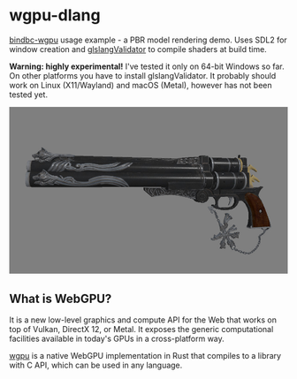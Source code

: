 # wgpu-dlang
[bindbc-wgpu](https://github.com/gecko0307/bindbc-wgpu) usage example - a PBR model rendering demo. Uses SDL2 for window creation and [glslangValidator](https://github.com/KhronosGroup/glslang) to compile shaders at build time. 

**Warning: highly experimental!** I've tested it only on 64-bit Windows so far. On other platforms you have to install glslangValidator. It probably should work on Linux (X11/Wayland) and macOS (Metal), however has not been tested yet.

[![Screenshot](screenshot.jpg)](screenshot.jpg)

## What is WebGPU?
It is a new low-level graphics and compute API for the Web that works on top of Vulkan, DirectX 12, or Metal. It exposes the generic computational facilities available in today's GPUs in a cross-platform way.

[wgpu](https://github.com/gfx-rs/wgpu) is a native WebGPU implementation in Rust that compiles to a library with C API, which can be used in any language.
